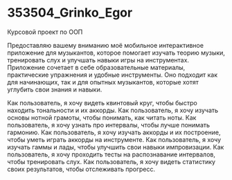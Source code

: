 # 353504_Grinko_Egor
Курсовой проект по ООП


Предоставляю вашему вниманию моё мобильное интерактивное приложение для музыкантов, которое помогает изучать теорию музыки, тренировать слух и улучшать навыки игры на инструментах. Приложение сочетает в себе образовательные материалы, практические упражнения и удобные инструменты. Оно подходит как для начинающих, так и для опытных музыкантов, которые хотят углубить свои знания и навыки.

Как пользователь, я хочу видеть квинтовый круг, чтобы быстро находить тональности и их аккорды.
Как пользователь, я хочу изучать основы нотной грамоты, чтобы понимать, как читать ноты.
Как пользователь, я хочу узнать про интервалы, чтобы лучше понимать гармонию.
Как пользователь, я хочу изучать аккорды и их построение, чтобы уметь играть аккорды на инструменте.
Как пользователь, я хочу изучать гаммы и лады, чтобы улучшить свои навыки импровизации.
Как пользователь, я хочу проходить тесты на распознавание интервалов, чтобы тренировать слух.
Как пользователь, я хочу видеть статистику своих результатов, чтобы отслеживать прогресс.

